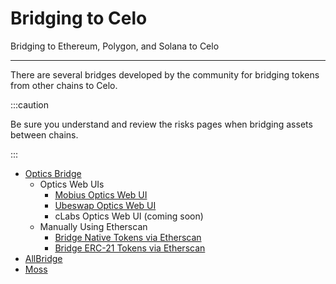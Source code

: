 # Bridging to Celo

Bridging to Ethereum, Polygon, and Solana to Celo

---

There are several bridges developed by the community for bridging tokens from other chains to Celo.

:::caution

Be sure you understand and review the risks pages when bridging assets between chains.

:::

* [Optics Bridge](./../../protocol/optics.md)
  * Optics Web UIs
    * [Mobius Optics Web UI](https://bridge.mobius.money/#/)
    * [Ubeswap Optics Web UI](https://app.ubeswap.org/#/bridge)
    * cLabs Optics Web UI (coming soon)
  * Manually Using Etherscan
    * [Bridge Native Tokens via Etherscan](./../../protocol/bridging/bridging-native-assets.md)
    * [Bridge ERC-21 Tokens via Etherscan](./../../protocol/bridging/optics.md)
* [AllBridge](https://app.allbridge.io/bridge?from=ETH&to=POL&asset=USDC) 
* [Moss](https://bridge.moss.earth/)
